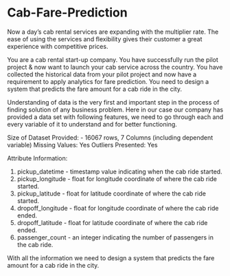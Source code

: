 # Cab-Fare-Prediction
Now a day’s cab rental services are expanding with the multiplier rate. The ease of using the services and flexibility gives their customer a great experience with competitive prices.

You are a cab rental start-up company. You have successfully run the pilot project & now want to launch your cab service across the country. You have collected the historical data from your pilot project and now have a requirement to apply analytics for fare prediction. You need to design a system that predicts the fare amount for a cab ride in the city.

Understanding of data is the very first and important step in the process of finding solution of any business problem. Here in our case our company has provided a data set with following features, we need to go through each and every variable of it to understand and for better functioning.

Size of Dataset Provided: - 16067 rows, 7 Columns (including dependent variable) Missing
Values: Yes
Outliers Presented: Yes

Attribute Information:
1. pickup_datetime - timestamp value indicating when the cab ride started.
2. pickup_longitude - float for longitude coordinate of where the cab ride started.
3. pickup_latitude - float for latitude coordinate of where the cab ride started.
4. dropoff_longitude - float for longitude coordinate of where the cab ride ended.
5. dropoff_latitude - float for latitude coordinate of where the cab ride ended.
6. passenger_count - an integer indicating the number of passengers in the cab ride.

With all the information we need to design a system that predicts the fare amount for a cab ride
in the city.
